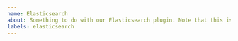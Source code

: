 ```yaml
---
name: Elasticsearch 
about: Something to do with our Elasticsearch plugin. Note that this issue will get transferred over to `lando/elasticsearch`
labels: elasticsearch
---
```

